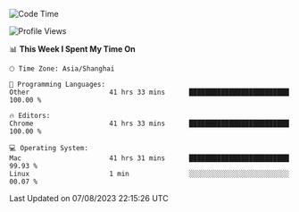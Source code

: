 <!--START_SECTION:waka-->
![Code Time](http://img.shields.io/badge/Code%20Time-1%2C039%20hrs%2036%20mins-blue)

![Profile Views](http://img.shields.io/badge/Profile%20Views-0-blue)

📊 **This Week I Spent My Time On** 

```text
🕑︎ Time Zone: Asia/Shanghai

💬 Programming Languages: 
Other                    41 hrs 33 mins      █████████████████████████   100.00 % 

🔥 Editors: 
Chrome                   41 hrs 33 mins      █████████████████████████   100.00 % 

💻 Operating System: 
Mac                      41 hrs 31 mins      █████████████████████████   99.93 % 
Linux                    1 min               ░░░░░░░░░░░░░░░░░░░░░░░░░   00.07 % 
```


 Last Updated on 07/08/2023 22:15:26 UTC
<!--END_SECTION:waka-->